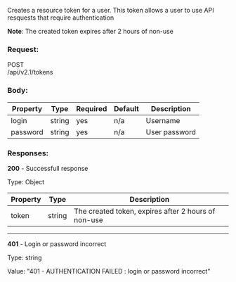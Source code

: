 Creates a resource token for a user. This token allows a user to use API resquests that require authentication

**Note**: The created token expires after 2 hours of non-use

### Request:
<div class="requestContainer"> <div class="requestPost">POST</div> <div class="requestUrl">/api/v2.1/tokens</div> </div>

### Body:
| Property | Type   | Required | Default |  Description  |
| -------- | ------ | -------- | ------- | ------------- |
| login    | string |   yes    |   n/a   |   Username    |
| password | string |   yes    |   n/a   | User password |

### Responses:

<span class="success">**200**</span> - Successfull response

Type: Object

| Property | Type   |                      Description                         |
| -------- | ------ | -------------------------------------------------------- |
| token    | string |   The created token, expires after 2 hours of non-use    |

***

<span class="error">**401**</span> - Login or password incorrect

Type: string

Value: "401 - AUTHENTICATION FAILED : login or password incorrect"
